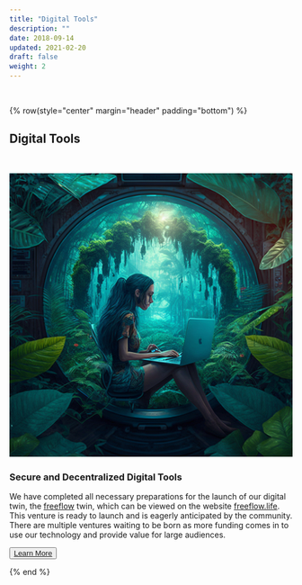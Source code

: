 ```yaml
---
title: "Digital Tools"
description: ""
date: 2018-09-14
updated: 2021-02-20
draft: false
weight: 2
---
```


<div class="container mx-auto">

<br>

<!-- section 1 (co-found) -->

{% row(style="center" margin="header" padding="bottom") %}

## Digital Tools

<br>

![Image](img/digitaltools.png#medium#mx-auto)


### Secure and Decentralized Digital Tools</span>



We have completed all necessary preparations for the launch of our digital twin, the [freeflow](/projects/freeflow) twin, which can be viewed on the website [freeflow.life](https://www.freeflow.life/). This venture is ready to launch and is eagerly anticipated by the community. There are multiple ventures waiting to be born as more funding comes in to use our technology and provide value for large audiences.



<button>[Learn More](/home/goldflow/)</button>

{% end %}

</div>


